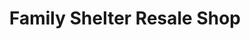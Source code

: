 ---
title: "Family Shelter Resale Shop"
url: /naperville/family-shelter-resale-shop/
shop: Gebrauchtwaren
---